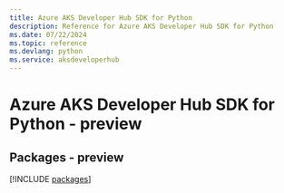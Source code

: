 ```yaml
---
title: Azure AKS Developer Hub SDK for Python
description: Reference for Azure AKS Developer Hub SDK for Python
ms.date: 07/22/2024
ms.topic: reference
ms.devlang: python
ms.service: aksdeveloperhub
---
```

# Azure AKS Developer Hub SDK for Python - preview
## Packages - preview
[!INCLUDE [packages](aks-developer-hub-index.md)]